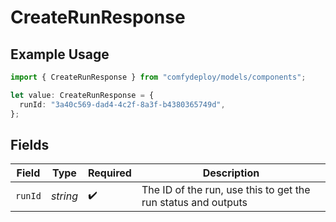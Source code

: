 # CreateRunResponse

## Example Usage

```typescript
import { CreateRunResponse } from "comfydeploy/models/components";

let value: CreateRunResponse = {
  runId: "3a40c569-dad4-4c2f-8a3f-b4380365749d",
};
```

## Fields

| Field                                                         | Type                                                          | Required                                                      | Description                                                   |
| ------------------------------------------------------------- | ------------------------------------------------------------- | ------------------------------------------------------------- | ------------------------------------------------------------- |
| `runId`                                                       | *string*                                                      | :heavy_check_mark:                                            | The ID of the run, use this to get the run status and outputs |